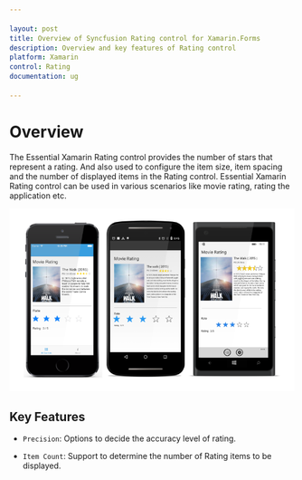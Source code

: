 ```yaml
---

layout: post
title: Overview of Syncfusion Rating control for Xamarin.Forms
description: Overview and key features of Rating control
platform: Xamarin
control: Rating
documentation: ug

---
```

# Overview

The Essential Xamarin Rating control provides the number of stars that represent a rating. And also used to configure the item size, item spacing and the number of displayed items in the Rating control. Essential Xamarin Rating control can be used in various scenarios like movie rating, rating the application etc.

![](images/overview.png)

## Key Features

* `Precision`: Options to decide the accuracy level of rating.

* `Item Count`: Support to determine the number of Rating items to be displayed.

